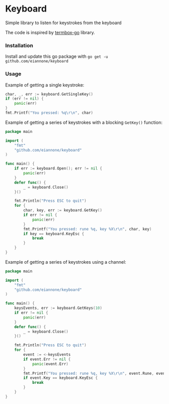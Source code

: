 # Keyboard
Simple library to listen for keystrokes from the keyboard

The code is inspired by [termbox-go](https://github.com/nsf/termbox-go) library.

### Installation
Install and update this go package with `go get -u github.com/eiannone/keyboard`

### Usage
Example of getting a single keystroke:

```go
char, _, err := keyboard.GetSingleKey()
if (err != nil) {
    panic(err)
}
fmt.Printf("You pressed: %q\r\n", char)
```

Example of getting a series of keystrokes with a blocking `GetKey()` function:
```go
package main

import (
	"fmt"
	"github.com/eiannone/keyboard"
)

func main() {		
	if err := keyboard.Open(); err != nil {
		panic(err)
	}
	defer func() {
		_ = keyboard.Close()
	}()

	fmt.Println("Press ESC to quit")
	for {
		char, key, err := keyboard.GetKey()
		if err != nil {
			panic(err)
		}
		fmt.Printf("You pressed: rune %q, key %X\r\n", char, key)
        if key == keyboard.KeyEsc {
			break
		}
	}	
}
```

Example of getting a series of keystrokes using a channel:
```go
package main

import (
	"fmt"
	"github.com/eiannone/keyboard"
)

func main() {
	keysEvents, err := keyboard.GetKeys(10)
	if err != nil {
		panic(err)
	}
	defer func() {
		_ = keyboard.Close()
	}()

	fmt.Println("Press ESC to quit")
	for {
		event := <-keysEvents
		if event.Err != nil {
			panic(event.Err)
		}
		fmt.Printf("You pressed: rune %q, key %X\r\n", event.Rune, event.Key)
		if event.Key == keyboard.KeyEsc {
			break
		}
	}
}
```